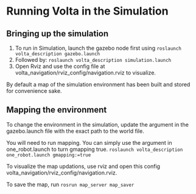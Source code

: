 # Running Volta in the Simulation

## Bringing up the simulation
1. To run in Simulation, launch the gazebo node first using
```roslaunch volta_description gazebo.launch```
2. Followed by:
```roslaunch volta_description simulation.launch```
3. Open Rviz and use the config file at volta_navigation/rviz_config/navigation.rviz to visualize.

By default a map of the simulation environment has been built and stored for convenience sake. 

## Mapping the environment 
To change the environment in the simulation, update the argument in the gazebo.launch file with the exact path to the world file.

You will need to run mapping. You can simply use the argument in one_robot.launch to turn gmapping true.
```roslaunch volta_description one_robot.launch gmapping:=true```

To visualize the map updations, use rviz and open this config volta_navigation/rviz_config/navigation.rviz.

To save the map, run ```rosrun map_server map_saver```
